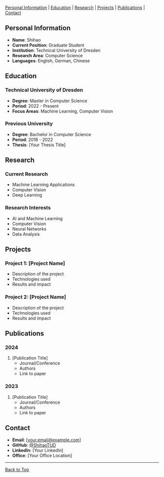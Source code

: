[Personal Information](#personal-information) | [Education](#education) | [Research](#research) | [Projects](#projects) | [Publications](#publications) | [Contact](#contact)

## Personal Information

- **Name**: Shihao
- **Current Position**: Graduate Student
- **Institution**: Technical University of Dresden
- **Research Area**: Computer Science
- **Languages**: English, German, Chinese

## Education

### Technical University of Dresden
- **Degree**: Master in Computer Science
- **Period**: 2022 - Present
- **Focus Areas**: Machine Learning, Computer Vision

### Previous University
- **Degree**: Bachelor in Computer Science
- **Period**: 2018 - 2022
- **Thesis**: [Your Thesis Title]

## Research

### Current Research
- Machine Learning Applications
- Computer Vision
- Deep Learning

### Research Interests
- AI and Machine Learning
- Computer Vision
- Neural Networks
- Data Analysis

## Projects

### Project 1: [Project Name]
- Description of the project
- Technologies used
- Results and impact

### Project 2: [Project Name]
- Description of the project
- Technologies used
- Results and impact

## Publications

### 2024
1. [Publication Title]
   - Journal/Conference
   - Authors
   - Link to paper

### 2023
1. [Publication Title]
   - Journal/Conference
   - Authors
   - Link to paper

## Contact

- **Email**: [your.email@example.com]
- **GitHub**: [@ShihaoTUD](https://github.com/ShihaoTUD)
- **LinkedIn**: [Your LinkedIn]
- **Office**: [Your Office Location]

---

[Back to Top](#welcome-to-my-personal-website)
